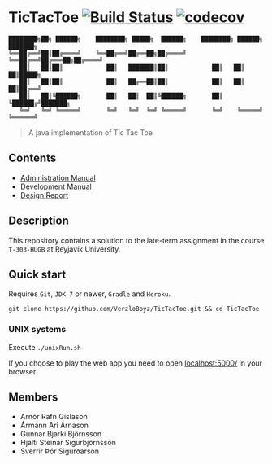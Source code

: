 # TicTacToe [![Build Status](https://travis-ci.org/VerzloBoyz/TicTacToe.svg?branch=master)](https://travis-ci.org/VerzloBoyz/TicTacToe) [![codecov](https://codecov.io/gh/VerzloBoyz/TicTacToe/branch/master/graph/badge.svg)](https://codecov.io/gh/VerzloBoyz/TicTacToe)

```
████████╗██╗ ██████╗    ████████╗ █████╗  ██████╗    ████████╗ ██████╗ ███████╗
╚══██╔══╝██║██╔════╝    ╚══██╔══╝██╔══██╗██╔════╝    ╚══██╔══╝██╔═══██╗██╔════╝
   ██║   ██║██║            ██║   ███████║██║            ██║   ██║   ██║█████╗  
   ██║   ██║██║            ██║   ██╔══██║██║            ██║   ██║   ██║██╔══╝  
   ██║   ██║╚██████╗       ██║   ██║  ██║╚██████╗       ██║   ╚██████╔╝███████╗
   ╚═╝   ╚═╝ ╚═════╝       ╚═╝   ╚═╝  ╚═╝ ╚═════╝       ╚═╝    ╚═════╝ ╚══════╝
```
> A java implementation of Tic Tac Toe

## Contents 

- [Administration Manual](docs/Administration_Manual.md)
- [Development Manual](docs/Development_Manual.md)
- [Design Report](docs/Design_Report.md)

## Description
This repository contains a solution to the late-term assignment in the course `T-303-HUGB` at Reyjavík University. 

## Quick start
Requires `Git`, `JDK 7` or newer, `Gradle` and `Heroku`. 
```
git clone https://github.com/VerzloBoyz/TicTacToe.git && cd TicTacToe
```
### UNIX systems
Execute `./unixRun.sh`

If you choose to play the web app you need to open [localhost:5000/](http://localhost:5000/) in your browser.


## Members
- Arnór Rafn Gíslason
- Ármann Ari Árnason
- Gunnar Bjarki Björnsson
- Hjalti Steinar Sigurbjörnsson
- Sverrir Þór Sigurðarson

